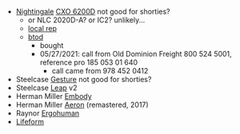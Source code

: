   * [Nightingale](https://nightingalechairs.com/) [CXO 6200D](https://www.amazon.com/dp/B00E6FHBBG/?coliid=I3V7PA6ARDAVQ&colid=3A1AHFIZS9EFC&psc=1&ref_=lv_ov_lig_dp_it)  not good for shorties?
    * or NLC 2020D-A? or IC2? unlikely...
    * [local rep](https://nightingalechairs.com/rep-locator)
    * [btod](https://www.btod.com/NG-6200D.php)
      * bought
      * 05/27/2021: call from Old Dominion Freight 800 524 5001, reference pro 185 053 01 640
        * call came from 978 452 0412
  * Steelcase [Gesture](https://www.amazon.com/Steelcase-Gesture-Office-Chair-Elmosoft/dp/B00J5Y4B1Q/?tag=huntchairs-20)  not good for shorties?
  * Steelcase [Leap](https://www.amazon.com/Steelcase-Chair-Black-Fabric-FBA_46216179/dp/B00GBUPUOY/?tag=huntchairs-20) v2
  * Herman Miller  [Embody](https://www.amazon.com/gp/product/B07SXMXDWD/?tag=huntchairs-20)
  * Herman Miller [Aeron](https://www.amazon.com/gp/product/B01NH5HH4L/?tag=huntchairs-20) (remastered, 2017)
  * Raynor [Ergohuman](https://www.amazon.com/Ergohuman-Swivel-Chair-Headrest-Chrome/dp/B002LK1YNO/?tag=huntchairs-20)
  * [Lifeform](https://lifeformchairs.com/ultimate-executive-mid-back-ergonomic-office-chair-2490/)